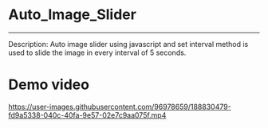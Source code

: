 # Auto_Image_Slider
<hr>
Description: Auto image slider using javascript and set interval method is used to slide the image in every interval of 5 seconds.

# Demo video


https://user-images.githubusercontent.com/96978659/188830479-fd9a5338-040c-40fa-9e57-02e7c9aa075f.mp4

